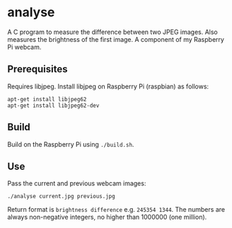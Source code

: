 # analyse

A C program to measure the difference between two JPEG images. Also measures the brightness of the first image. A component of my Raspberry Pi webcam.

## Prerequisites

Requires libjpeg. Install libjpeg on Raspberry Pi (raspbian) as follows:
    
	apt-get install libjpeg62
    apt-get install libjpeg62-dev

## Build

Build on the Raspberry Pi using `./build.sh`.

## Use

Pass the current and previous webcam images:
    
	./analyse current.jpg previous.jpg

Return format is `brightness difference` e.g. `245354 1344`. The numbers are always non-negative integers, no higher than 1000000 (one million).


